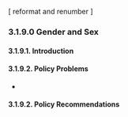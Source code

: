 [ reformat and renumber ]
### 3.1.9.0  Gender and Sex
#### 3.1.9.1.  Introduction
#### 3.1.9.2.  Policy Problems

- 

#### 3.1.9.2.  Policy Recommendations
